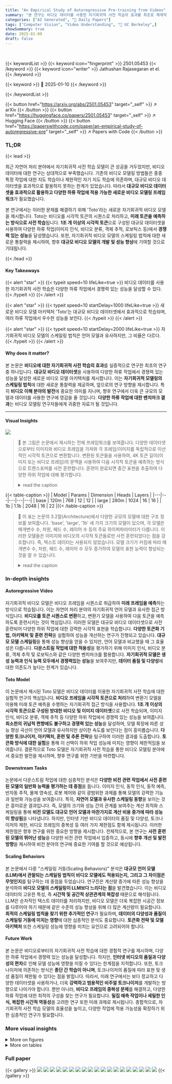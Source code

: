 ```yaml
---
title: "An Empirical Study of Autoregressive Pre-training from Videos"
summary: "본 연구는 비디오 데이터를 사용한 자기회귀적 사전 학습의 효과를 최초로 체계적으로 연구한 것입니다.  연구진은 'Toto'라는 새로운 비디오 모델을 제시하며, 이는 비디오를 시각적 토큰 시퀀스로 처리하고 미래 토큰을 예측하도록 훈련됩니다.  **1조 개 이상의 시각적 토큰**으로 구성된 방대한 데이터셋을 사용하여 여러 하류 작업(이미지 인식, 비디오 분류,..."
categories: ["AI Generated", "🤗 Daily Papers"]
tags: ["Computer Vision", "Video Understanding", "🏢 UC Berkeley",]
showSummary: true
date: 2025-01-09
draft: false
---
```


<br>

{{< keywordList >}}
{{< keyword icon="fingerprint" >}} 2501.05453 {{< /keyword >}}
{{< keyword icon="writer" >}} Jathushan Rajasegaran et el. {{< /keyword >}}
 
{{< keyword >}} 🤗 2025-01-10 {{< /keyword >}}
 
{{< /keywordList >}}

{{< button href="https://arxiv.org/abs/2501.05453" target="_self" >}}
↗ arXiv
{{< /button >}}
{{< button href="https://huggingface.co/papers/2501.05453" target="_self" >}}
↗ Hugging Face
{{< /button >}}
{{< button href="https://paperswithcode.com/paper/an-empirical-study-of-autoregressive-pre" target="_self" >}}
↗ Papers with Code
{{< /button >}}




### TL;DR


{{< lead >}}

최근 자연어 처리 분야에서 자기회귀적 사전 학습 모델이 큰 성공을 거두었지만, 비디오 데이터에 대한 연구는 상대적으로 부족했습니다.  기존의 비디오 모델링 방법들은 종종 특정 작업에 대한 지도 학습이나 제한적인 자기 지도 학습에 의존하며, 대규모 비디오 데이터셋을 효과적으로 활용하지 못하는 한계가 있었습니다. 따라서 **대규모 비디오 데이터셋을 효과적으로 활용하고 다양한 하류 작업에 적용 가능한 새로운 비디오 모델링 프레임워크**가 필요했습니다. 

본 연구에서는 이러한 문제를 해결하기 위해 'Toto'라는 새로운 자기회귀적 비디오 모델을 제시합니다.  Toto는 비디오를 시각적 토큰의 시퀀스로 처리하고, **미래 토큰을 예측하는 방식으로 사전 학습**됩니다. **1조 개 이상의 시각적 토큰**으로 구성된 대규모 데이터셋을 사용하여 다양한 하류 작업(이미지 인식, 비디오 분류, 객체 추적, 로보틱스 등)에서 **경쟁력 있는 성능**을 달성했습니다.  또한, 자기회귀적 비디오 모델의 스케일링 법칙에 대한 새로운 통찰력을 제시하여, 향후 **대규모 비디오 모델의 개발 및 성능 향상**에 기여할 것으로 기대됩니다.

{{< /lead >}}


#### Key Takeaways

{{< alert "star" >}}
{{< typeit speed=10 lifeLike=true >}} 비디오 데이터를 사용한 자기회귀적 사전 학습은 다양한 하류 작업에서 경쟁력 있는 성능을 달성할 수 있다. {{< /typeit >}}
{{< /alert >}}

{{< alert "star" >}}
{{< typeit speed=10 startDelay=1000 lifeLike=true >}} 새로운 비디오 모델 아키텍처 'Toto'는 대규모 비디오 데이터셋에서 효과적으로 학습되며, 여러 하류 작업에서 우수한 성능을 보인다. {{< /typeit >}}
{{< /alert >}}

{{< alert "star" >}}
{{< typeit speed=10 startDelay=2000 lifeLike=true >}} 자기회귀적 비디오 모델의 스케일링 법칙은 언어 모델과 유사하지만, 그 비율은 다르다. {{< /typeit >}}
{{< /alert >}}

#### Why does it matter?
본 논문은 **비디오에 대한 자기회귀적 사전 학습의 효과**를 실증적으로 연구한 최초의 연구 중 하나입니다.  **대규모 비디오 데이터셋**을 사용하여 다양한 하류 작업에서 경쟁력 있는 성능을 달성한 새로운 비디오 모델 아키텍처를 제시합니다. 이는 **자기회귀적 모델링의 스케일링 법칙**에 대한 새로운 통찰력을 제공하며, 앞으로의 연구 방향을 제시합니다. 특히 **비디오 이해 분야의 발전**에 중요한 의미를 지니며, 향후 연구에서 더욱 큰 규모의 모델과 데이터를 사용한 연구에 영감을 줄 것입니다.  **다양한 하류 작업에 대한 벤치마크 결과**는  비디오 모델링 연구자들에게 귀중한 자료가 될 것입니다.

------
#### Visual Insights



![](https://arxiv.org/html/2501.05453/x1.png)

> 🔼 본 그림은 논문에서 제시하는 전체 프레임워크를 보여줍니다. 다양한 데이터셋으로부터 이미지와 비디오 프레임을 가져와 각 프레임/이미지를 독립적으로 이산적인 시각적 토큰으로 변환합니다. 변환된 토큰들을 사용하여, 4K 토큰 길이(이미지 또는 비디오 프레임)의 문맥을 사용하여 다음 시각적 토큰을 예측하는 방식으로 트랜스포머를 사전 훈련합니다. 훈련이 완료되면 중간 표현을 추출하여 다양한 하위 작업에 대해 평가합니다.
> <details>
> <summary>read the caption</summary>
> Figure 1: Overall Framework. Starting with images and video frames from a collection of datasets, we tokenize each frame/image into discrete visual tokens independently. We pre-train the transformer by predicting the next visual tokens, with a context length of 4K tokens of images or video frames. Once trained, we take the intermediate representations and evaluate them on various tasks.
> </details>





{{< table-caption >}}
| Model | Params | Dimension | Heads | Layers |
|---|---|---|---|---|
| base | 120m | 768 | 12 | 12 |
| large | 280m | 1024 | 16 | 16 |
| 1b | 1.1b | 2048 | 16 | 22 |{{< /table-caption >}}

> 🔼 이 표는 논문의 3.2절(Architecture)에서 다양한 규모의 모델에 대한 구조 정보를 보여줍니다.  'base', 'large', '1b' 세 가지 크기의 모델이 있으며, 각 모델은 매개변수 수, 차원, 헤드 수, 레이어 수 등의 주요 하이퍼파라미터가 다릅니다. 이러한 모델들은 이미지와 비디오의 시각적 토큰들로만 사전 훈련되었다는 점을 강조합니다.  즉,  텍스트 데이터는 사용되지 않았습니다. 모델 크기가 커짐에 따라 매개변수 수, 차원, 헤드 수, 레이어 수 모두 증가하여 모델의 표현 능력이 향상되는 것을 알 수 있습니다.
> <details>
> <summary>read the caption</summary>
> Table 1: Model Architecture: We pre-train models at different scales, only on visual tokens from images and videos.
> </details>





### In-depth insights


#### Autoregressive Video
자기회귀적 비디오 모델은 비디오 프레임을 시퀀스로 취급하여 **미래 프레임을 예측**하는 방식으로 학습됩니다. 이는 자연어 처리 분야의 자기회귀적 언어 모델과 유사한 접근 방식입니다. **비디오를 토큰 시퀀스로 변환**하고, 변환기 모델을 사용하여 다음 토큰을 예측하도록 훈련시키는 것이 핵심입니다. 이러한 모델은 대규모 비디오 데이터셋으로 사전 훈련되어 다양한 하위 작업에 대한 강력한 시각적 표현을 학습합니다.  **다양한 토큰화 기법, 아키텍처 및 훈련 전략**을 실험하여 성능을 개선하는 연구가 진행되고 있습니다.  **대규모 모델 스케일링**을 통해 성능 향상을 얻을 수 있지만, 언어 모델과 비교했을 때 그 효율성은 다릅니다.  **다운스트림 작업에 대한 적용성**을 평가하기 위해 이미지 인식, 비디오 분류, 객체 추적 및 로보틱스와 같은 다양한 벤치마크를 활용합니다.  **자기회귀적 모델은 생성 능력과 인식 능력 모두에서 경쟁력있는 성능**을 보여주지만,  **데이터 품질 및 다양성**에 대한 의존도가 높다는 한계가 있습니다.

#### Toto Model
이 논문에서 제시된 Toto 모델은 비디오 데이터를 이용한 자기회귀적 사전 학습에 대한 실험적 연구의 핵심입니다. **비디오 프레임을 시각적 토큰으로 처리**하여 변환기 모델을 이용해 미래 토큰 예측을 수행하는 자기회귀적 접근 방식을 사용합니다. **1조 개 이상의 시각적 토큰으로 구성된 방대한 비디오 및 이미지 데이터셋**으로 사전 학습되며, 이미지 인식, 비디오 분류, 객체 추적 등 다양한 하위 작업에서 경쟁력 있는 성능을 보여줍니다. **최소한의 귀납적 편향에도 불구하고 경쟁력 있는 성능**을 달성하며, 모델 확장에 따른 성능 향상 곡선이 언어 모델과 유사하지만 상이한 속도를 보인다는 점이 흥미롭습니다. **다양한 토크나이저, 아키텍처, 훈련 및 추론 전략**을 탐구하여 이러한 결과를 도출합니다.  **토큰화 방식에 대한 실험**을 통해 이 선택이 하위 작업 성능에 미치는 영향이 제한적임을 보여줍니다. 결론적으로 Toto 모델은 자기회귀적 사전 학습을 통한 비디오 모델링 분야에서 중요한 발전을 제시하며, 향후 연구를 위한 기반을 마련합니다.

#### Downstream Tasks
논문에서 다운스트림 작업에 대한 심층적인 분석은 **다양한 비전 관련 작업에서 사전 훈련된 모델의 일반화 능력을 평가하는 데 중점**을 둡니다. 이미지 인식, 동작 인식, 동작 예측, 반자동 추적, 물체 영속성, 로봇 제어와 같이 광범위한 과제를 통해 모델의 강력한 기능과 일반화 가능성을 보여줍니다. 특히, **자연어 모델과 유사한 스케일링 동향**을 보이는 것은 흥미로운 결과입니다. 즉, 모델의 크기와 성능 간의 관계를 보여주는 계산 최적화 스케일링을 통해 **비전 모델도 대규모 언어 모델과 마찬가지로 계산 비용 증가에 따라 성능이 향상됨**을 나타냅니다. 하지만, 인터넷 기반 비디오 데이터의 품질 및 다양성, 토크나이저의 제한, 비디오 프레임의 중복성 등 여러 가지 제한점도 함께 제시됩니다. 이러한 제한점은 향후 연구를 위한 중요한 방향을 제시합니다. 전체적으로, 본 연구는 **사전 훈련된 모델의 뛰어난 성능**을 다양한 비전 관련 작업에서 입증하고, 동시에 **향후 개선 및 발전 방향**을 제시하여  비전 분야의 연구에 중요한 기여를 할 것으로 예상됩니다.

#### Scaling Behaviors
본 논문에서 다룬 "스케일링 거동(Scaling Behaviors)" 분석은 **대규모 언어 모델(LLM)에서 관찰되는 스케일링 법칙이 비디오 모델에도 적용되는지, 그리고 그 차이점은 무엇인지**를 탐구하는 데 중점을 두었습니다.  연구진은 계산량 증가에 따른 성능 향상을 분석하여 **비디오 모델의 스케일링이 LLM보다 느리다는 점**을 발견했습니다. 이는 비디오 데이터의 고유한 특성, 즉 **시간적 및 공간적 상관관계의 복잡성** 때문으로 해석됩니다.  LLM은 순차적인 텍스트 데이터를 처리하지만, 비디오 모델은 더욱 복잡한 시공간 정보를 다루어야 하기 때문에 같은 수준의 성능 향상을 위해 더 많은 계산량이 필요합니다.  **최적의 스케일링 법칙을 찾기 위한 추가적인 연구**가 필요하며, **데이터의 다양성과 품질이 스케일링 거동에 미치는 영향**에 대한 심층적인 분석도 중요합니다.  **토큰화 전략 및 모델 아키텍처** 또한 스케일링 성능에 영향을 미치는 요인으로 고려되어야 합니다.

#### Future Work
본 논문은 비디오로부터의 자기회귀적 사전 학습에 대한 경험적 연구를 제시하며, 다양한 하류 작업에서 경쟁력 있는 성능을 달성합니다. 하지만, **인터넷 비디오의 품질과 다양성의 편차**로 인해 모델 성능에 영향을 미칠 수 있다는 한계점을 지적합니다. 또한, 토크나이저에 의존하는 방식은 **종단 간 학습이 아니며**, 토크나이저의 품질에 따라 표현 및 생성 품질이 제한될 수 있다는 점을 밝힙니다. 따라서, 미래 연구에서는 보다 정교하고 다양한 데이터셋을 사용하거나, 더욱 **강력하고 범용적인 비주얼 토크나이저**를 개발하는 방향으로 나아가야 합니다.  뿐만 아니라, **비디오 프레임의 중복성 문제**를 해결하고, 다양한 하류 작업에 대한 최적의 구성을 찾는 연구가 필요합니다.  **밀집 예측 작업이나 세밀한 인식, 복잡한 시간적 역동성**을 고려한 연구 또한 미래 과제로 제시됩니다. 종합적으로, 자기회귀적 사전 학습 모델의 효율성을 높이고, 다양한 작업에 적용 가능성을 확장하기 위한 심층적인 연구가 필요합니다.


### More visual insights

<details>
<summary>More on figures
</summary>


![](https://arxiv.org/html/2501.05453/extracted/6091816/figs/toto_blue.png)

> 🔼 그림 2는 다양한 크기의 모델(기본, 대형, 10억 매개변수)에 대한 학습 손실 곡선을 보여줍니다. 이러한 모델은 dVAE 토큰화기를 사용하여 훈련되었으며, 어휘 크기는 8,000이고 문맥 길이는 4,000토큰(16개의 이미지 또는 비디오 프레임에 해당)입니다. 이 그래프는 모델 크기에 따른 학습 진행 상황을 보여주는 시각적 자료입니다.  각 곡선은 학습 과정에서 손실 값이 어떻게 감소하는지 보여주며, 모델의 크기가 클수록 손실 감소 속도가 빠르다는 것을 나타냅니다. 이는 더 큰 모델이 더 효율적으로 학습 데이터를 학습할 수 있음을 시사합니다.
> <details>
> <summary>read the caption</summary>
> Figure 2: Training Loss Curves: We show the training loss curves for base, large, and 1b models trained with tokens from dVAE (Ramesh et al., 2021) with a vocabulary size of 8k and context length of 4k tokens (equivalent to 16 images or video frames).
> </details>



![](https://arxiv.org/html/2501.05453/extracted/6091816/figs/tokens1gram_blue.png)

> 🔼 이 그림은 ImageNet 검증 세트에서 다양한 토큰 생성기(dVAE (Ramesh et al., 2021), VQGAN-1k, VQGAN-16k (Esser et al., 2020))의 1-그램 토큰 분포를 보여줍니다. dVAE는 거의 모든 토큰에 대해 수렴하는 반면, VQGAN은 50% 미만의 토큰만을 포함한다는 것을 보여줍니다.  즉, dVAE 토큰화 방식은 VQGAN에 비해 ImageNet 데이터셋을 훨씬 더 잘 포괄적으로 나타냅니다.  이것은 토큰의 다양성과 표현력 측면에서 dVAE의 우수성을 시사합니다.
> <details>
> <summary>read the caption</summary>
> Figure 3: 1-gram Distribution of Various Tokens: This Figure shows the distribution of 1-gram tokens of various tokenizers (dVAE (Ramesh et al., 2021), VQGAN-1k, VQGAN-16k (Esser et al., 2020)) on Imagenet validation set. Note that, dVAE has almost full convergence of the tokens while VQGAN has less than 50% coverage of the tokens.
> </details>



![](https://arxiv.org/html/2501.05453/extracted/6091816/figs/robots/franka_pick_toto_blue.png)

> 🔼 표 4는 토큰 해상도의 영향을 보여줍니다. 낮은 해상도로 사전 훈련된 모델은 성능이 낮지만, 더 높은 해상도에서 다음 패치 예측을 위해 미세 조정하면 전체 해상도로 사전 훈련된 모델보다 성능이 우수해짐을 보여줍니다.  ROPE(Rotary Position Embedding)의 기본값은 50,000입니다.
> <details>
> <summary>read the caption</summary>
> Table 4: Token Resolution: While the performance is lower for a low-resolution model, when finetuned for next-patch prediction at a higher resolution, its performance surpasses the full-resolution pre-trained model. ††{}^{\text{\textdagger}}start_FLOATSUPERSCRIPT † end_FLOATSUPERSCRIPT Base values of the RoPE is 50,000.
> </details>



![](https://arxiv.org/html/2501.05453/extracted/6091816/figs/robots/kuka_pick_toto_blue.png)

> 🔼 이 표는 같은 레이어에서 평가했을 때 어텐션 풀링이 중간 토큰의 평균 풀링보다 훨씬 더 나은 성능을 보여준다는 것을 보여줍니다.  어텐션 풀링은 토큰의 중요도를 동적으로 가중치를 부여하여 중간 표현을 생성하는 반면, 평균 풀링은 모든 토큰에 동일한 가중치를 부여합니다.  따라서, 어텐션 풀링은 다운스트림 작업에 더 적합한 표현을 생성합니다.
> <details>
> <summary>read the caption</summary>
> Table 5: Attention vs Average Pooling: When probed at the same layers, attention pooling performs much better than average pooling of intermediate tokens.
> </details>



![](https://arxiv.org/html/2501.05453/extracted/6091816/figs/robots/franka_cabinet_toto_blue.png)

> 🔼 그림 4는 세 가지 크기의 모델(기본, 큰, 10억 매개변수)에 대한 각 레이어의 어텐션 프로빙 성능을 보여줍니다. 세 가지 모델 모두에서 최고 성능은 모델의 약 50% 깊이에서 관찰됩니다. 이는 모델의 중간 레이어가 다운스트림 작업에 가장 유용한 표현을 학습한다는 것을 시사합니다.  초반 레이어는 저수준 특징을 추출하고, 후반 레이어는 과적합될 수 있으므로 중간 레이어가 최적의 균형을 이룹니다.
> <details>
> <summary>read the caption</summary>
> Figure 4: Probing at Different Layers: We show the attention-probing performance at each layer of our three models. Peak performance is observed at around 50% depth of the models.
> </details>



![](https://arxiv.org/html/2501.05453/extracted/6091816/figs/robots/kuka_cabinet_toto_blue.png)

> 🔼 그림 5는 준지도 학습 기반의 비디오 객체 추적 결과를 보여줍니다.  Jabri 등의 연구(2020)에서 제시된 방법을 따라, 정답(GT) 분할 마스크로 시작하여 Toto-large 모델이 계산한 특징을 사용하여 레이블을 전파합니다.  마스크는 정보 손실 없이 최대 60프레임까지 전파됩니다.  이 그림은 모델이 시간에 걸쳐 객체를 정확하게 추적하는 능력을 보여주는 시각적 증거를 제공합니다.
> <details>
> <summary>read the caption</summary>
> Figure 5: Semi-Supervised Tracking: We follow the protocol in STC (Jabri et al., 2020), start with the GT segmentation mask, and propagate the labels using the features computed by Toto-large. The mask was propagated up to 60 frames without losing much information.
> </details>



![](https://arxiv.org/html/2501.05453/x2.png)

> 🔼 그림 6(a)는 강화 학습을 사용한 로봇 조작 실험 결과를 보여줍니다.  특히, Franka 로봇을 사용하여 물체를 집는 작업의 성공률을 시간에 따라 나타냅니다.  Toto-base 모델과 MVP-base 모델의 성능을 비교하여 Toto 모델이 작업 학습을 더 빠르게 수행함을 보여줍니다.  두 모델 모두 강화 학습을 통해 훈련되었으며, 성공률은 여러 번의 시도에 걸친 평균을 나타냅니다.
> <details>
> <summary>read the caption</summary>
> (a) Franka Pick
> </details>



![](https://arxiv.org/html/2501.05453/extracted/6091816/figs/plot2x_vgpt_blue.png)

> 🔼 그림 (b)는 쿠카 로봇 암을 사용하여 물체를 집는 작업을 보여줍니다.  강화 학습을 통해 학습된 로봇 제어 정책의 성능을 평가하기 위해 다양한 시도를 거친 결과를 보여주는 그래프가 포함되어 있습니다.  이 그래프는 시도 횟수에 따른 성공률을 나타내며, Toto 기반 모델과 기존 MAE 기반 모델의 성능을 비교합니다. Toto 모델이 작업 학습에 더 빠르고 효율적인 것을 보여줍니다.  이 그림은 논문의 로봇 제어 부분에서 사용된 시뮬레이션 환경에서의 실험 결과를 시각적으로 보여줍니다.
> <details>
> <summary>read the caption</summary>
> (b) Kuka Pick
> </details>



![](https://arxiv.org/html/2501.05453/extracted/6091816/figs/plot3_toto_blue.png)

> 🔼 그림 (c)는 로봇 조작 실험 중 프랑카 캐비닛 작업에 대한 성공률을 보여줍니다. 강화 학습을 통해 로봇이 캐비닛을 여는 작업을 수행하는 성공률을 여러 단계에 걸쳐 나타냅니다. Toto-base 모델과 MVP-base 모델의 성능을 비교하여 Toto-base 모델이 작업 학습 속도 면에서 더 우수함을 보여줍니다.
> <details>
> <summary>read the caption</summary>
> (c) Franka Cabinet
> </details>



![](https://arxiv.org/html/2501.05453/extracted/6091816/figs/plot4_toto_blue.png)

> 🔼 그림 (d)는 쿠카 로봇 팔이 캐비닛 문을 여는 작업을 수행하는 강화 학습 과정을 보여줍니다.  Toto-base 모델과 MVP-base 모델의 성공률을 비교하여 Toto 모델이 작업 학습에 더 빠르고 효율적임을 시각적으로 보여줍니다.  각 막대 그래프는 특정 단계에서의 성공률을 나타내며, Toto-base 모델이 전반적으로 더 높은 성공률을 달성함을 알 수 있습니다. 이는 Toto 모델이 비디오 데이터로 사전 훈련되어 시각적 정보를 더 잘 처리하고 강화 학습 과정에서 더 효과적으로 학습할 수 있음을 시사합니다.
> <details>
> <summary>read the caption</summary>
> (d) Kuka Cabinet
> </details>



![](https://arxiv.org/html/2501.05453/extracted/6091816/figs/plot5_vgpt_blue.png)

> 🔼 그림 6은 강화 학습을 사용한 로봇 조작 실험 결과를 보여줍니다. Radosavovic et al.(2022)의 MAE-base 모델과 비교하여 Toto-base 사전 훈련 모델을 시뮬레이션 환경에서 Xiao et al.(2022)의 방법을 따라 평가했습니다. 각 모델의 평균 성공률을 훈련 단계에 따라 평가했습니다. Toto 모델은 MAE 모델보다 두 가지 로봇과 두 가지 작업에서 모두 학습 속도가 더 빨랐습니다. 그림은 네 가지 다른 로봇 조작 작업(Franka Pick, Kuka Pick, Franka Cabinet, Kuka Cabinet)에 대한 성공률 그래프를 보여줍니다. 각 그래프는 Toto-base 모델과 MAE-base 모델의 성공률을 훈련 단계에 따라 나타냅니다. 이를 통해 Toto 모델이 MAE 모델보다 학습 속도가 빠르다는 것을 시각적으로 보여줍니다.
> <details>
> <summary>read the caption</summary>
> Figure 6: Robot Manipulation with Reinforcement Learning: We compare MAE-base (Radosavovic et al., 2022) with Toto-base pre-trained models in simulation following Xiao et al. (2022). We evaluate each model the mean success rate over training steps. Toto was able to learn these tasks faster than MAE, across two robots and two tasks.
> </details>



![](https://arxiv.org/html/2501.05453/x3.png)

> 🔼 이 그림은 실제 로봇 환경에서 Toto-base 모델을 사용하여 큐브 집는 작업을 수행하는 예시를 보여줍니다.  Toto-base는 비교적 작은 모델이지만, 실시간으로 로봇을 제어하여 약 63%의 성공률을 달성했습니다.  이 그림은 Toto 모델의 실제 세계 적용 가능성을 보여주는 증거입니다.  Franka 로봇이 큐브를 집는 과정의 여러 단계가 순차적으로 나타나 있습니다.
> <details>
> <summary>read the caption</summary>
> Figure 7: Real-world Deployment: We show an example episode of our policy performing the cube picking task on a Franka robot in the real world. We use Toto-base to run the robot at real time, despite being a small model, Toto was able to achieve about 63% success rate in real world setting.
> </details>



![](https://arxiv.org/html/2501.05453/extracted/6091816/figs/toto-large-k400-val-set.png)

> 🔼 그림 8은 다양한 작업에 대해 모델의 여러 계층에서의 동작을 보여줍니다. 이미지 분류, 동작 인식 및 객체 추적의 경우 모든 모델은 유사하게 동작하며 모델 깊이의 약 50%에서 최고 성능을 보입니다. 이러한 동작은 모든 모델 크기에서 관찰됩니다. 로봇 작업은 중간 계층이 물체를 집는 데 우수한 성능을 보이지만 마지막 계층도 중간 계층만큼 우수한 성능을 보이는 유사한 동작을 보입니다. 이러한 그래프는 디코더 전용 모델에서 모델의 전반부가 인코더처럼 동작하여 정보를 압축한 다음 모델의 후반부가 압축된 의미적 특징을 입력 공간으로 투영한다는 것을 시사합니다.
> <details>
> <summary>read the caption</summary>
> Figure 8: Probing Across Layers, Models, and Tasks: We study the behavior of our models across multiple layers and tasks. For image classification, action recognition, and object tracking, all the models behave similarly and peak around 50% of the model depth. This behavior is observed across all model sizes. Robot tasks show a similar behaviour, where the middle layers perform good at picking the objects, but last layers also perform good as middle layers. These plots suggests, in decoder-only model, first half of the model starts to behave like an encoder, and compress the information, and then rest of the model, projects the compressed semantic features back to input space.
> </details>



![](https://arxiv.org/html/2501.05453/extracted/6091816/figs/tokens2gram_blue.png)

> 🔼 그림 9는 모델의 크기(은닉층 크기 및 깊이)를 증가시키면서 최적의 학습률을 사용하여 여러 가지 변형된 Toto 모델을 학습시킨 결과를 보여줍니다.  x축은 학습에 사용된 연산량(MACs, Multiply-Accumulate operations)을 나타내고, y축은 검증 손실을 나타냅니다.  이 그래프는 최적의 연산량을 사용했을 때 명확한 확장성을 보여줍니다. 즉, 연산량이 증가할수록 검증 손실이 감소하여 모델 성능이 향상됨을 의미합니다. 이는 모델의 크기를 키우는 것이 효과적임을 시사합니다.
> <details>
> <summary>read the caption</summary>
> Figure 9: Scaling Toto: We train multiple variants of Toto, with increasing hidden size and depth, with optimal learning rates. We plot the validation loss vs the compute spent on training in MACs. This shows a clear scaling behavior with optimal compute.
> </details>



![](https://arxiv.org/html/2501.05453/extracted/6091816/figs/tokens3gram_blue.png)

> 🔼 그림 10은 Kinetics 검증 세트에서 토큰당 평균 손실을 보여줍니다. 첫 번째 프레임은 예측 손실이 더 높고, 나머지 프레임은 평균적으로 첫 번째 프레임보다 손실이 더 낮다는 것을 명확하게 보여줍니다. 이는 비디오의 중복성을 보여주는 것입니다. 즉, 다음 프레임을 예측하는 것이 상대적으로 쉬워서 손실이 낮아지는 것을 의미합니다. 이는 비디오 프레임 간의 높은 상관관계 때문에 발생합니다.
> <details>
> <summary>read the caption</summary>
> Figure 10: Average Validation Loss Over Tokens: We show the average loss per token for kinetics validation set. It clearly shows the redundancy in videos, as the first frame has higher prediction loss, and rest of the frames on average has lower loss than the first frame.
> </details>



![](https://arxiv.org/html/2501.05453/extracted/6091816/figs/frames1.png)

> 🔼 이 표는 논문의 4.9절 컴퓨팅 최적 배율 조정(Compute Optimal Scaling) 섹션에 있는 그림으로,  Toto 모델의 크기를 조정하는 다양한 변형 모델들을 보여줍니다.  Toto 모델의 크기 조정은  (Yang et al., 2022; Touvron et al., 2023)의 연구를 따릅니다. 구체적으로,  은닉 차원(hidden dimension)과 레이어 수(number of layers)를 선형적으로 증가시키면서 헤드 수(number of heads)는 일정하게 유지합니다.  각 모델 변형에 대한 매개변수 수(Params), 차원(Dimension), 헤드 수(Heads), 레이어 수(Layers)를 명시적으로 제시하여  모델 크기 변화에 따른 성능 변화를 분석하는 데 사용됩니다.  이 표는 단순히 모델의 크기 정보만 제공하는 것이 아니라, 후속 실험에서 모델 크기 변화에 따른 성능 변화 분석 및 컴퓨팅 자원 효율성 평가의 기반을 제공합니다.
> <details>
> <summary>read the caption</summary>
> Table 15: Toto Varients: We scale Toto models by increasing hidden dimension and number of layers linearly while keeping number of heads constant following (Yang et al., 2022; Touvron et al., 2023).
> </details>



![](https://arxiv.org/html/2501.05453/extracted/6091816/figs/frames2.png)

> 🔼 그림 11은 μ-파라미터화(Yang et al., 2022)를 사용하여 다양한 너비의 Toto 모델을 단일 최적 학습률 범위(2⁻⁷)로 학습할 수 있음을 보여줍니다. 이는 모델의 너비에 관계없이 일관된 최적 학습률을 찾을 수 있음을 의미하며, μ-파라미터화 기법이 모델 스케일링에 효과적임을 시사합니다. 그림은 다양한 너비의 Toto 모델에 대한 최적 학습률 곡선을 보여주며, 각 곡선의 최저점이 최적 학습률을 나타냅니다. 모든 곡선의 최저점이 비슷한 범위에 있으므로, μ-파라미터화를 통해 단일 최적 학습률로 다양한 크기의 모델을 효율적으로 학습할 수 있음을 확인할 수 있습니다.
> <details>
> <summary>read the caption</summary>
> Figure 11: μ𝜇\muitalic_μ-Parameterization Learning Rate: We show that μ𝜇\muitalic_μ-Parameterization (Yang et al., 2022), we can train all width Toto models, with an single optimal learning rate of 2−7superscript272^{-7}2 start_POSTSUPERSCRIPT - 7 end_POSTSUPERSCRIPT.
> </details>



![](https://arxiv.org/html/2501.05453/extracted/6091816/figs/frames3.png)

> 🔼 이 그림은 ImageNet 검증 세트의 10,000개 이미지에 대해 계산된 다양한 토큰화 방법(dVAE, VQGAN-1k, VQGAN-16k)의 2-gram 분포를 보여줍니다.  dVAE 토큰화 방식은 VQGAN-1k 및 VQGAN-16k 토큰화 방식과 비교하여 더 많은 토큰 조합을 가지고 있음을 보여줍니다.  즉, dVAE는 이미지의 다양한 특징들을 더욱 세분화하여 나타내는 더욱 풍부한 토큰 집합을 생성한다는 것을 시사합니다.
> <details>
> <summary>read the caption</summary>
> Figure 12: 2-gram Distribution of Various Tokens: We compute the 2-gram distribution on 10000 images from the ImageNet validation set. Compared to VQGAN 1k and 16k vocabulary tokenizers, the dVAE tokenizer has a larger set of token combinations.
> </details>



![](https://arxiv.org/html/2501.05453/extracted/6091816/figs/plot2_extra.png)

> 🔼 그림 13은 ImageNet 검증 세트의 10,000개 이미지에 대해 3-gram 분포를 계산한 결과를 보여줍니다. 세 가지 토큰 생성기(dVAE, VQGAN-1k, VQGAN-16k) 모두 3-gram 토큰에 대해 거의 비슷한 평평한 분포를 보입니다. 이는 3-gram 수준에서는 토큰 생성기의 차이가 크지 않음을 시사합니다.  dVAE 토큰 생성기는 2-gram 수준에서는 더 다양한 조합을 보였으나, 3-gram 수준에서는 VQGAN 토큰 생성기와 유사한 분포를 보입니다.
> <details>
> <summary>read the caption</summary>
> Figure 13: 3-gram Distribution of Various Tokens: We compute the 3-gram distribution on 10000 images from the ImageNet validation set. All the tokenizers has similar almost flat distribution when it comes to 3-gram tokens.
> </details>



</details>




<details>
<summary>More on tables
</summary>


{{< table-caption >}}
| Datasets | Instances | Tokens | Hours |
|---|---|---|---|
| ImageNet | 13.9M | 3.6B | - |
| Kinetics-600 | 0.53M | 41.3B | 1496 |
| Ego4D | 52.1K | 103B | 3750 |
| HowTo100m | 1.172M | 2560B | 92627 |{{< /table-caption >}}
> 🔼 이 표는 논문의 데이터셋 구성에 대한 정보를 보여줍니다.  ImageNet, Kinetics600, Ego4D, HowTo100M 등 다양한 이미지 및 비디오 데이터셋을 사용했으며, 이들의 비율을 다르게 조정하여 모델을 사전 훈련시켰습니다.  전체 훈련 데이터는 약 10만 시간 분량의 비디오를 포함합니다. 각 데이터셋의 인스턴스 수, 토큰 수, 비디오 시간(시간)이 표에 자세히 제시되어 있습니다.
> <details>
> <summary>read the caption</summary>
> Table 2: Pre-training Dataset: We use both image datasets (Imagenet (Russakovsky et al., 2015)) and video datasets (Kinetics600 (Carreira et al., 2019), Ego4D (Grauman et al., 2022), HowTo100m (Miech et al., 2019)) with different mixing ratios during the pre-training of our models. The whole training data contains about 100,000 hours of videos.
> </details>

{{< table-caption >}}
| Input-Target | Tokens | Vocabulary | Top1 |
|---|---|---|---| 
| VQGAN-VQGAN | 16x16 | 16k | 61.3 |
| VQGAN-VQGAN | 16x16 | 1k | 61.1 |
| dVAE-dVAE | 32x32 | 8k | 61.2 |
| dVAE-dVAE | 16x16 | 8k | 53.2 |
| patch-patch | 16x16 | - | 60.6 |
| patch-dVAE | 16x16 | 8k | 58.5 |{{< /table-caption >}}
> 🔼 이 표는 다양한 토크나이저(dVAE, VQGAN, 패치 임베딩)를 사용하여 모델을 사전 훈련시킨 후 ImageNet 데이터셋에서 선형 탐색(linear probing)을 통해 얻은 결과를 보여줍니다.  구체적으로, dVAE와 VQGAN 토크나이저는 불연속적인 시각적 토큰을 생성하는 반면, 패치 임베딩은 연속적인 토큰을 사용합니다.  표에는 각 토크나이저를 입력과 출력으로 사용했을 때, 모델의 9번째 레이어에서 선형 탐색을 수행하여 얻은 ImageNet 분류 정확도(top-1 정확도)가 나타나 있습니다. 이를 통해 다양한 토크나이저의 성능을 비교하고, 모델의 사전 훈련에 대한 최적의 토크나이저 선택을 확인할 수 있습니다.
> <details>
> <summary>read the caption</summary>
> Table 3: ImageNet Linear Probing Accuracy with Various Tokenizers: We compare discrete (dVAE, VQGAN) and patch embedding as input and target for pre-training our models. ImageNet top-1 accuracies are computed by linear probing at the 9th layer of the large model.
> </details>

{{< table-caption >}}
| Method | Compute | Top1 |
|---|---|---|
dVAE/16 | 1.42e+17 | 53.2 |
dVAE/32 | 5.68e+17 | 61.2 |
dVAE/16→32 | 2.13e+17 | 63.2 |
dVAE/16→32† | 2.13e+17 | 64.4 |{{< /table-caption >}}
> 🔼 표 6은 ImageNet 선형 프로빙 작업에서 다양한 시퀀스 모델링 아키텍처(LLaMA, GPT2, Mamba)를 비교 분석한 결과를 보여줍니다.  각 모델의 매개변수 수와 ImageNet 선형 프로빙 작업에서 달성한 상위 1위 정확도를 비교하여,  다양한 아키텍처의 성능 차이를 보여줍니다.  이는 서로 다른 아키텍처가 시각적 표현 학습에 미치는 영향을 이해하는 데 도움이 됩니다.
> <details>
> <summary>read the caption</summary>
> Table 6: Architecture: We compare sequence modeling architectures LLaMA Touvron et al. (2023), GPT2 Radford et al. (2019), and non-transformer models, Mamba Gu & Dao (2023) on ImageNet linear probing task.
> </details>

{{< table-caption >}}
| Method | Tokens | Pooling | Top1 |
|---|---|---|---| 
| dVAE | 16x16 | Average | 53.2 |
| dVAE | 16x16 | Attention | 61.1 |{{< /table-caption >}}
> 🔼 표 7은 ImageNet (Deng et al., 2009) 이미지 분류 작업에서 다양한 차별적 및 생성적 모델의 성능을 비교한 결과를 보여줍니다.  자세히 살펴보면, 본 논문의 모델들이 생성적 모델들 중에서는 비슷한 성능을 보이지만, 특히 자기회귀적 모델링 측면에서 가장 높은 정확도를 달성했음을 알 수 있습니다.  † 표시는 선형 탐색(linear probing) 방식으로 평가된 모델임을 나타냅니다.  즉, 기존에 학습된 모델의 특징 추출 부분만을 사용하여 새로운 분류 작업에 적용한 결과를 의미합니다.
> <details>
> <summary>read the caption</summary>
> Table 7: ImageNet Results: We compare discriminative and generative models on ImageNet (Deng et al., 2009) recognition task. While achieving comparable performance among generative models, our models model achieves the highest accuracy on autoregressive modeling. †models are evaluated with linear probing.
> </details>

{{< table-caption >}}
| Model | Params | Top1 |
|---|---|---|
| GPT2 [Radford et al. (2019)] | 280 m | 48.5 |
| Mamba [Gu & Dao (2023)] | 290 m | 40.7 |
| LLaMA [Touvron et al. (2023)] | 280 m | 53.2 |{{< /table-caption >}}
> 🔼 표 8은 Kinetics-400 (Kay et al., 2017) 동작 인식 작업에서 차별적 모델과 생성적 모델을 비교한 결과를 보여줍니다. 생성적 모델들 간의 성능이 비슷한 수준임에도 불구하고, 본 연구의 모델들은 오토리그레시브 사전 학습을 통해 Kinetics-400에서 경쟁력 있는 성능을 보여준 최초의 모델이며, 모델 크기가 커짐에 따라 성능이 향상되는 경향을 보입니다.
> <details>
> <summary>read the caption</summary>
> Table 8: K400 Results: We compare discriminative and generative models on Kinetics-400 (Kay et al., 2017) action recognition task. While achieving comparable performance among generative models, our models are the first to show the competitive performance on K400 with autoregressive pre-training, and shows scaling with large model sizes.
> </details>

{{< table-caption >}}
| Method | Arch | #θ | Top1 |
|---|---|---|---| 
| *Discriminative Approaches* |  |  |  |
| SimCLR (Chen et al., 2020b)† | RN50x2 | 94 | 74.2 |
| BYOL (Grill et al., 2020)† | RN50x2 | 94 | 77.4 |
| SwAV (Caron et al., 2020)† | RN50x2 | 94 | 73.5 |
| DINO (Caron et al., 2021) | ViT-B/8 | 86 | 80.1 |
| DINOv2 (Oquab et al., 2023) | ViT-g/14 | 1011 | 86.4 |
| *Generative Approaches* |  |  |  |
| BEiT-L (Bao et al., 2021) | ViT-L/14 | 307 | 62.2 |
| AIM (El-Nouby et al., 2024) | ViT-1B/14 | 1200 | 80.6 |
| MAE (He et al., 2022) | ViT-H/14 | 632 | 80.9 |
| iGPT-L (Chen et al., 2020a)† | GPT-2 | 1386 | 65.2 |
| iGPT-XL (Chen et al., 2020a)† | GPT-2 | 6801 | 72.0 |
| *Toto*-base | LLaMA | 120 | 64.7 |
| *Toto*-large | LLaMA | 280 | 71.1 |
| *Toto*-1b | LLaMA | 1100 | 75.3 |{{< /table-caption >}}
> 🔼 표 9는 Ego4D 데이터셋을 사용한 단기 행동 예측 작업에서 제안된 모델의 성능을 보여줍니다. 제안된 모델은 기존 연구들(FRCNN+Rnd, FRCNN+SF, Hiera, StillFast, VideoMAE, MAE-ST)과 비교하여 평균 정밀도 측면에서 비슷한 성능을 달성했습니다.  표에는 각 모델의 Noun, N+V, N+TTC, 그리고 전체 평균 정밀도 점수가 포함되어 있습니다. 이 표는 제안된 모델이 다양한 척도에서 경쟁력 있는 성능을 보여줌을 시사합니다.
> <details>
> <summary>read the caption</summary>
> Table 9: Ego4D Results: Our model achieves comparable mean-average precision compared to previous work. We compare our method with, FRCNN+Rnd (Grauman et al., 2022), FRCNN+SF (Grauman et al., 2022), Hiera (Ryali et al., 2023), StillFast (Ragusa et al., 2023), VideoMAE (Wang et al., 2023a), and MAE-ST (Feichtenhofer et al., 2022).
> </details>

{{< table-caption >}}
| Method | Arch | Top1 |
|---|---|---|
| *Discriminative Approaches* |  |  |
| I-JEPA (Assran et al., 2023) | ViT-H/16 | 74.5 |
| OpenCLIP (Cherti et al., 2023) | ViT-G/14 | 83.3 |
| DINOv2 (Oquab et al., 2023) | ViT-g/14 | 84.4 |
| InternVideo (Wang et al., 2022) | - | 73.7 |
| *Generative Approaches* |  |  |
| Hiera (Ryali et al., 2023) | Hiera-H/14 | 77.0 |
| MVD (Wang et al., 2023b) | ViT-H/14 | 79.4 |
| VideoMAE (Wang et al., 2023a) | ViT-L/14 | 79.8 |
| *Toto*-base | LLaMA | 59.3 |
| *Toto*-large | LLaMA | 65.3 |
| *Toto*-1b | LLaMA | 74.4 |{{< /table-caption >}}
> 🔼 표 10은 DAVIS(Densely Annotated Video Segmentation) 데이터셋을 사용한 비디오 객체 추적 결과를 보여줍니다.  각 모델의 성능을 나타내는 지표로 J, F, J&F 점수를 사용했습니다.  J는 객체의 위치 정확도, F는 객체의 분할 정확도, J&F는 두 지표의 조화 평균을 나타냅니다.  표는 각 모델에서 성능이 가장 좋은 레이어의 점수를 보여줍니다.  결과에 따르면, 본 논문에서 제시된 Toto 모델은 DINO와 유사한 성능을 보였으며, 특히 고해상도(512)에서는 다른 모든 방법들을 능가하는 성능을 보였습니다.  즉, Toto 모델이 비디오 객체 추적 작업에서 우수한 성능을 보임을 확인할 수 있습니다.
> <details>
> <summary>read the caption</summary>
> Table 10: DAVIS Tracking: We report J, F, and J&F scores at the peak layers of each model. We achieves comparable performance as DINO and at large resolution (512), it outperforms all methods.
> </details>

{{< table-caption >}}
| Method | Noun | N+V | N+TTC | Overall |
|---|---|---|---|---|
| FRCNN+Rnd (Grauman et al., 2022) | 17.55 | 1.56 | 3.21 | 0.34 |
| FRCNN+SF (Grauman et al., 2022) | 17.55 | 5.19 | 5.37 | 2.07 |
| Hiera-large (Ryali et al., 2023) | 14.05 | 6.03 | 4.53 | 2.12 |
| StillFast (Ragusa et al., 2023) | 16.20 | 7.47 | 4.94 | 2.48 |
| VideoMAE-large (Wang et al., 2023a) | 15.16 | 6.72 | 5.26 | 2.55 |
| MAE-ST-large (Feichtenhofer et al., 2022) | 13.71 | 6.63 | 4.94 | 2.60 |
| *Toto*-large | 15.20 | 6.75 | 5.41 | 2.70 |{{< /table-caption >}}
> 🔼 표 11은 실제 환경에서의 로봇 조작 실험 결과를 보여줍니다.  특히 Franka 로봇을 이용한 큐브 집기 작업에서 MVP(Radosavovic et al., 2022) 와 Toto 모델의 성능을 비교 분석합니다. 두 모델 모두 사전 훈련된 특징을 사용하며, 동일한 데모 데이터를 사용하여 행동 복제 방식으로 학습된 모듈에 이러한 특징을 전달합니다.  실험 결과, Toto 모델이 로봇 애플리케이션을 위해 특별히 설계되지 않았음에도 불구하고 최첨단 로봇 비전 백본과 비슷한 성능을 보여줍니다.  즉, 본 연구에서 제안하는 방법이 로봇 조작 작업에 효과적임을 시사합니다.
> <details>
> <summary>read the caption</summary>
> Table 11: Robotics, Real-world Experiments: We compare MVP (Radosavovic et al., 2022) and Toto on a Franka cube-picking task in the real world. Features from both models are pre-trained, frozen, and passed into a learning module trained with behavior cloning using the same demonstrations. We see that our approach performs comparably to the state-of-the-art vision backbone for robotics, despite not being designed with the robotic application in mind.
> </details>

{{< table-caption >}}
| Method (Res/Patch) | J&F | J | F |
|---|---|---|---| 
| DINO-base (224/8) | 54.3 | 52.5 | 56.1 |
| DINO-base (224/16) | 33.1 | 36.2 | 30.1 |
| MAE-base (224/16) | 31.5 | 34.1 | 28.9 |
| *Toto*-base (256/8) | 42.0 | 41.2 | 43.1 |
| *Toto*-large (256/8) | 44.8 | 44.4 | 45.1 |
| *Toto*-1b (256/8) | 46.1 | 45.8 | 46.4 |
| *Toto*-large (512/8) | 62.4 | 59.2 | 65.6 |{{< /table-caption >}}
> 🔼 본 표는 CATER 데이터셋(Girdhar & Ramanan, 2019)을 사용하여 객체의 영속성(Object Permanence) 성능을 평가한 결과를 보여줍니다.  CATER 데이터셋은 물체가 다른 물체에 의해 가려지거나 숨겨진 상황에서 객체의 위치를 예측하는 과제를 포함합니다.  표에는 다양한 방법(V3D, TFC-V3D, Toto-large)을 사용한 실험 결과가 나와 있으며, 특히 Toto-large 모델이 16프레임과 32프레임 모두에서 기존 방법들보다 더 나은 성능을 보임을 확인할 수 있습니다.  이는 Toto 모델이 객체의 위치를 예측하는 데 있어서 우수한 성능을 가지고 있음을 시사합니다.
> <details>
> <summary>read the caption</summary>
> Table 12: Object Permanence: CATER (Girdhar & Ramanan, 2019) object localization task, where the object is hidden under or obstructed by other objects. The model is trained to predict its coarse location. Our model performs better than previous methods on snitch localization task at 16, 32 temporal resolutions.
> </details>

{{< table-caption >}}
| Model | # Traj | Success |
|---|---|---|
| MVP | 240 | 75% |
| Toto-base | 240 | 63% |{{< /table-caption >}}
> 🔼 표 13은 ImageNet-1K 데이터셋에서 다양한 방법들의 성능을 비교한 결과를 보여줍니다.  '전체 미세 조정 성능' 이라는 제목처럼, 사전 훈련된 모델을 ImageNet-1K 데이터셋에 대해 미세 조정했을 때의 성능을 보여줍니다.  DINO, MoCo v3, BEIT, MAE와 같은 다른 방법들과 Toto 모델의 성능을 비교하여,  Toto 모델의 성능이 다른 방법들과 비슷하거나 그 이상임을 보여줍니다.
> <details>
> <summary>read the caption</summary>
> Table 13: Full Fine Tuning Performance: Comparison of different methods performance on ImageNet-1K.
> </details>

{{< table-caption >}}
| Method | Model | 16 | 32 |
|---|---|---|---| 
| V3D | ResNet | 55.2 | 69.7 |
| TFC V3D | ResNet | 54.6 | 70.2 |
| *Toto*-large | LLaMa | 62.8 | 72.9 |{{< /table-caption >}}
> 🔼 본 표는 ImageNet 데이터셋을 사용하여 선형 프로빙 방식으로 평가한 Toto 모델과 유사한 크기의 iGPT 모델의 성능을 비교한 결과를 보여줍니다.  Toto 모델이 iGPT 모델보다 더 높은 정확도를 달성했음을 보여주는 표입니다.  구체적으로는, 비슷한 크기의 모델(약 10억 개의 파라미터)에서 Toto 모델이 iGPT 모델보다 ImageNet 분류 정확도가 더 높았다는 것을 보여줍니다. 이는 Toto 모델의 설계 변경이 iGPT 모델에 비해 성능 향상에 기여했음을 시사합니다.
> <details>
> <summary>read the caption</summary>
> Table 14: ImageNet Linear Probing Results: Toto performs better than similar size iGPT models.
> </details>

{{< table-caption >}}
| DINO | MoCo v3 | BEiT | MAE | Toto |
|---|---|---|---|---|
| 82.8 | 83.2 | 83.2 | 83.6 | 82.6 |{{< /table-caption >}}
> 🔼 표 16은 Kinetics-400 데이터셋에서 다양한 모델의 동작 인식 성능을 보여줍니다.  이 표는 크로스 어텐션과 다층 퍼셉트론(MLP) 레이어를 분류 헤드로 사용하여 모델을 평가한 결과를 나타냅니다.  표에서 알 수 있듯이, 고용량 헤드를 사용하면 모든 모델의 성능이 향상됩니다.  즉, 더 복잡한 분류 헤드를 사용하면 모델이 동작을 더 정확하게 인식할 수 있음을 보여줍니다. 이는 특히 대규모 모델에서 더욱 두드러지게 나타납니다.
> <details>
> <summary>read the caption</summary>
> Table 16: K400 Results: We evaluate our models using cross attention and MLP layer as the classification head. Overall using a high-capacity head improves the performance across all models.
> </details>

</details>




### Full paper

{{< gallery >}}
<img src="paper_images/1.png" class="grid-w50 md:grid-w33 xl:grid-w25" />
<img src="paper_images/2.png" class="grid-w50 md:grid-w33 xl:grid-w25" />
<img src="paper_images/3.png" class="grid-w50 md:grid-w33 xl:grid-w25" />
<img src="paper_images/4.png" class="grid-w50 md:grid-w33 xl:grid-w25" />
<img src="paper_images/5.png" class="grid-w50 md:grid-w33 xl:grid-w25" />
<img src="paper_images/6.png" class="grid-w50 md:grid-w33 xl:grid-w25" />
<img src="paper_images/7.png" class="grid-w50 md:grid-w33 xl:grid-w25" />
<img src="paper_images/8.png" class="grid-w50 md:grid-w33 xl:grid-w25" />
<img src="paper_images/9.png" class="grid-w50 md:grid-w33 xl:grid-w25" />
<img src="paper_images/10.png" class="grid-w50 md:grid-w33 xl:grid-w25" />
<img src="paper_images/11.png" class="grid-w50 md:grid-w33 xl:grid-w25" />
<img src="paper_images/12.png" class="grid-w50 md:grid-w33 xl:grid-w25" />
<img src="paper_images/13.png" class="grid-w50 md:grid-w33 xl:grid-w25" />
<img src="paper_images/14.png" class="grid-w50 md:grid-w33 xl:grid-w25" />
<img src="paper_images/15.png" class="grid-w50 md:grid-w33 xl:grid-w25" />
<img src="paper_images/16.png" class="grid-w50 md:grid-w33 xl:grid-w25" />
<img src="paper_images/17.png" class="grid-w50 md:grid-w33 xl:grid-w25" />
<img src="paper_images/18.png" class="grid-w50 md:grid-w33 xl:grid-w25" />
<img src="paper_images/19.png" class="grid-w50 md:grid-w33 xl:grid-w25" />
{{< /gallery >}}